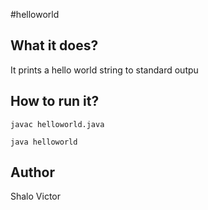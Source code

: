 #helloworld 

## What it does?
It prints a hello world string to standard outpu

## How to run it?

`javac helloworld.java`

`java helloworld`

## Author
Shalo Victor